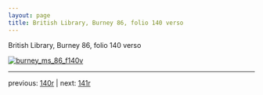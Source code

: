 ```yaml
---
layout: page
title: British Library, Burney 86, folio 140 verso
---
```


British Library, Burney 86, folio 140 verso

[![burney_ms_86_f140v](http://www.homermultitext.org/iipsrv?IIIF=/project/homer/pyramidal/deepzoom/bl/burney86imgs/v1/burney_ms_86_f140v.tif/full/800,/0/default.jpg)](http://www.homermultitext.org/ict2/?urn=urn:cite2:bl:burney86imgs.v1:burney_ms_86_f140v) 

---

previous:  [140r](../140r/) | next: [141r](../141r/)